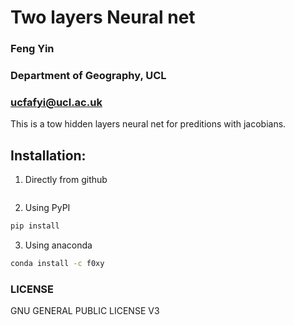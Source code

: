 # Two layers Neural net
### Feng Yin
### Department of Geography, UCL
### ucfafyi@ucl.ac.uk


This is a tow hidden layers neural net for preditions with jacobians.

## Installation:

1. Directly from github 

```bash

```

2. Using PyPI

```bash
pip install 
```


3. Using anaconda

```bash
conda install -c f0xy 
```

### LICENSE
GNU GENERAL PUBLIC LICENSE V3
